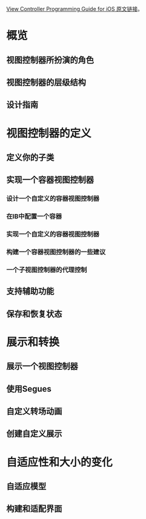 [View Controller Programming Guide for iOS 原文链接](https://developer.apple.com/library/content/featuredarticles/ViewControllerPGforiPhoneOS/index.html#//apple_ref/doc/uid/TP40007457)。

# 概览

## 视图控制器所扮演的角色

## 视图控制器的层级结构

## 设计指南

# 视图控制器的定义

## 定义你的子类

## 实现一个容器视图控制器

### 设计一个自定义的容器视图控制器

### 在IB中配置一个容器

### 实现一个自定义的容器视图控制器

### 构建一个容器视图控制器的一些建议

### 一个子视图控制器的代理控制

## 支持辅助功能

## 保存和恢复状态

# 展示和转换

## 展示一个视图控制器

## 使用Segues

## 自定义转场动画

## 创建自定义展示

# 自适应性和大小的变化

## 自适应模型

## 构建和适配界面